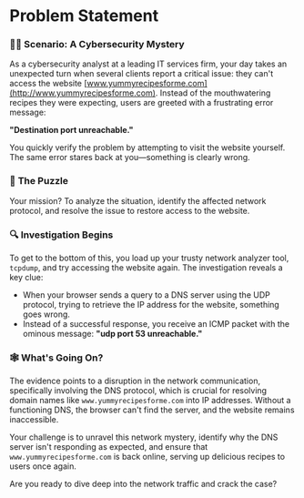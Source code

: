 # Problem Statement

### 🕵️‍♂️ **Scenario: A Cybersecurity Mystery**

As a cybersecurity analyst at a leading IT services firm, your day takes an unexpected turn when several clients report a critical issue: they can't access the website [www.yummyrecipesforme.com](http://www.yummyrecipesforme.com). Instead of the mouthwatering recipes they were expecting, users are greeted with a frustrating error message:

**"Destination port unreachable."**

You quickly verify the problem by attempting to visit the website yourself. The same error stares back at you—something is clearly wrong.

### 🧩 **The Puzzle**

Your mission? To analyze the situation, identify the affected network protocol, and resolve the issue to restore access to the website.

### 🔍 **Investigation Begins**

To get to the bottom of this, you load up your trusty network analyzer tool, `tcpdump`, and try accessing the website again. The investigation reveals a key clue: 

- When your browser sends a query to a DNS server using the UDP protocol, trying to retrieve the IP address for the website, something goes wrong.
- Instead of a successful response, you receive an ICMP packet with the ominous message: **"udp port 53 unreachable."**

### 🕸 **What's Going On?**

The evidence points to a disruption in the network communication, specifically involving the DNS protocol, which is crucial for resolving domain names like `www.yummyrecipesforme.com` into IP addresses. Without a functioning DNS, the browser can't find the server, and the website remains inaccessible.

Your challenge is to unravel this network mystery, identify why the DNS server isn't responding as expected, and ensure that `www.yummyrecipesforme.com` is back online, serving up delicious recipes to users once again.

Are you ready to dive deep into the network traffic and crack the case?
